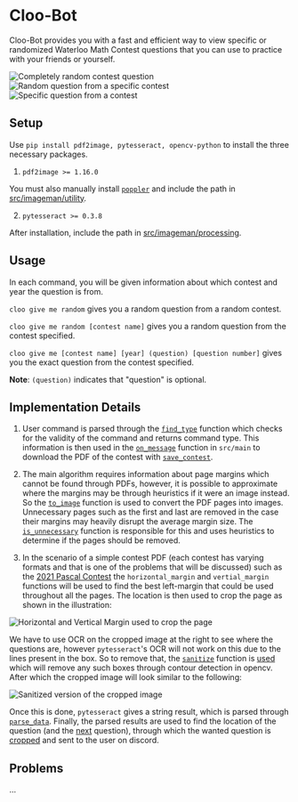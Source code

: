 # Cloo-Bot
Cloo-Bot provides you with a fast and efficient way to view specific or randomized Waterloo Math Contest questions that you can use to practice with your friends or yourself.

![Completely random contest question](https://user-images.githubusercontent.com/89747038/147791158-f003031e-dcad-4104-ba5c-7f0bd3a80af0.gif)
![Random question from a specific contest](https://user-images.githubusercontent.com/89747038/147791170-d2a15832-067f-4452-adad-e283d68b9375.gif)
![Specific question from a contest](https://user-images.githubusercontent.com/89747038/147791127-772ff013-d9ec-412c-9743-0aba143b552c.gif)

## Setup

Use `pip install pdf2image, pytesseract, opencv-python` to install the three necessary packages.

1. `pdf2image >= 1.16.0`

You must also manually install [`poppler`](https://github.com/Belval/pdf2image#windows) and include the path in [src/imageman/utility](https://github.com/reths/Cloo-Bot/blob/main/src/imageman/utility.py#L16).

2. `pytesseract >= 0.3.8`

After installation, include the path in [src/imageman/processing](https://github.com/reths/Cloo-Bot/blob/main/src/imageman/processing.py#L30).

## Usage

In each command, you will be given information about which contest and year the question is from.

`cloo give me random` gives you a random question from a random contest.

`cloo give me random [contest name]` gives you a random question from the contest specified.

`cloo give me [contest name] [year] (question) [question number]` gives you the exact question from the contest specified.

**Note**: `(question)` indicates that "question" is optional.

## Implementation Details

1. User command is parsed through the [`find_type`](https://github.com/reths/Cloo-Bot/blob/main/src/mparser.py#L26) function which checks for the validity of the command and returns command type. This information is then used in the [`on_message`](https://github.com/reths/Cloo-Bot/blob/main/src/main.py#L23) function in `src/main` to download the PDF of the contest with [`save_contest`](https://github.com/reths/Cloo-Bot/blob/main/src/imageman/processing.py#L97).

2. The main algorithm requires information about page margins which cannot be found through PDFs, however, it is possible to approximate where the margins may be through heuristics if it were an image instead. So the [`to_image`](https://github.com/reths/Cloo-Bot/blob/54cd8f98b267b5902c349c070d92d31153ceb237/src/imageman/utility.py#L9) function is used to convert the PDF pages into images. Unnecessary pages such as the first and last are removed in the case their margins may heavily disrupt the average margin size. The [`is_unnecessary`](https://github.com/reths/Cloo-Bot/blob/54cd8f98b267b5902c349c070d92d31153ceb237/src/imageman/utility.py#L167) function is responsible for this and uses heuristics to determine if the pages should be removed.

3. In the scenario of a simple contest PDF (each contest has varying formats and that is one of the problems that will be discussed) such as the [2021 Pascal Contest](https://www.cemc.uwaterloo.ca/contests/past_contests/2021/2021PascalContest.pdf) the `horizontal_margin` and `vertial_margin` functions will be used to find the best left-margin that could be used throughout all the pages. The location is then used to crop the page as shown in the illustration:

![Horizontal and Vertical Margin used to crop the page](https://user-images.githubusercontent.com/89747038/147799501-e977e17d-2101-4654-bce7-ba93071d1a48.png)

We have to use OCR on the cropped image at the right to see where the questions are, however `pytesseract`'s OCR will not work on this due to the lines present in the box. So to remove that, the [`sanitize`](https://github.com/reths/Cloo-Bot/blob/main/src/imageman/utility.py#L140) function is [used](https://github.com/reths/Cloo-Bot/blob/main/src/imageman/processing.py#L40) which will remove any such boxes through contour detection in opencv. After which the cropped image will look similar to the following:

![Sanitized version of the cropped image](https://user-images.githubusercontent.com/89747038/147800397-7cdba512-8972-4ecd-8d33-a195dae9a6fc.png)

Once this is done, `pytesseract` gives a string result, which is parsed through [`parse_data`](https://github.com/reths/Cloo-Bot/blob/main/src/imageman/utility.py#L82). Finally, the parsed results are used to find the location of the question (and the [next](https://github.com/reths/Cloo-Bot/blob/main/src/imageman/processing.py#L57) question), through which the wanted question is [cropped](https://github.com/reths/Cloo-Bot/blob/main/src/imageman/processing.py#L82) and sent to the user on discord.

## Problems

...
